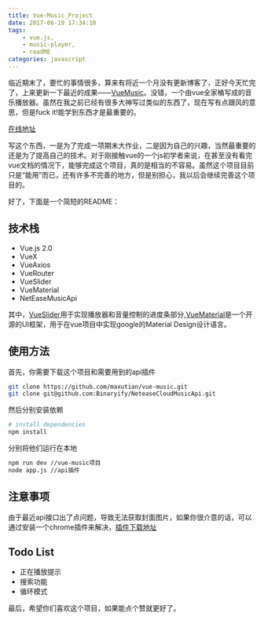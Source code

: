 ```yaml
---
title: Vue-Music_Project
date: 2017-06-19 17:34:10
tags:
	- vue.js,
	- music-player,
	- readME
categories: javascript
---
```


临近期末了，要忙的事情很多，算来有将近一个月没有更新博客了，正好今天忙完了，上来更新一下最近的成果——[VueMusic][vuemusic]。没错，一个由vue全家桶写成的音乐播放器。虽然在我之前已经有很多大神写过类似的东西了，现在写有点跟风的意思，但是fuck it!能学到东西才是最重要的。

[在线地址][online]

写这个东西，一是为了完成一项期末大作业，二是因为自己的兴趣，当然最重要的还是为了提高自己的技术。对于刚接触vue的一个js初学者来说，在甚至没有看完vue文档的情况下，能够完成这个项目，真的是相当的不容易。虽然这个项目目前只是“能用”而已，还有许多不完善的地方，但是别担心，我以后会继续完善这个项目的。


好了，下面是一个简短的README：

## 技术栈

* Vue.js 2.0
* VueX
* VueAxios
* VueRouter
* VueSlider
* VueMaterial
* NetEaseMusicApi

其中，[VueSlider][vs]用于实现播放器和音量控制的进度条部分,[VueMaterial][vm]是一个开源的UI框架，用于在vue项目中实现google的Material Design设计语言。

<!-- more -->

## 使用方法

首先，你需要下载这个项目和需要用到的api插件

``` bash 
git clone https://github.com/maxutian/vue-music.git
git clone git@github.com:Binaryify/NeteaseCloudMusicApi.git
```

然后分别安装依赖

``` bash
# install dependencies
npm install
```

分别将他们运行在本地

``` bash
npm run dev //vue-music项目
node app.js //api插件
```

## 注意事项

由于最近api接口出了点问题，导致无法获取封面图片，如果你很介意的话，可以通过安装一个chrome插件来解决，[插件下载地址][plugin]

## Todo List

* 正在播放提示
* 搜索功能
* 循环模式

最后，希望你们喜欢这个项目，如果能点个赞就更好了。

[vm]: https://github.com/vuematerial/vue-material
[vs]: https://github.com/NightCatSama/vue-slider-component
[plugin]: https://pan.baidu.com/s/1i5mmdSh
[vuemusic]: https://github.com/maxutian/vue-music
[online]: http://music.maxutian.cn